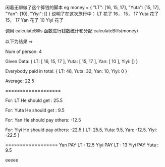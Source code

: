 闲着无聊做了这个算钱的脚本
eg
	money = 
	{
	"LT": [16, 15, 17],
	"Yuta": [15, 17],
	"Yan": [10],
	"Yiyi": []
	}
	说明了在这次旅行中：
		LT   花了 16， 15， 17
		Yuta 花了 15， 17
		Yan  花了 10
		Yiyi 花了 

调用 calculateBills 函数进行钱数统计和分配
 calculateBills(money)

 以下为结果
  =>

Num of person: 4

Given Data: 
{ LT: [ 16, 15, 17 ], Yuta: [ 15, 17 ], Yan: [ 10 ], Yiyi: [] }

Everybody paid in total: 
{ LT: 48, Yuta: 32, Yan: 10, Yiyi: 0 }

Average: 
22.5

===================

For: LT
He should get : 25.5

For: Yuta
He should get : 9.5

For: Yan
He should pay others: -12.5

For: Yiyi
He should pay others: -22.5
{ LT: 25.5, Yuta: 9.5, Yan: -12.5, Yiyi: -22.5 }

==================
Yan PAY LT : 12.5
Yiyi PAY LT : 13
Yiyi PAY Yuta : 9.5







eeeee